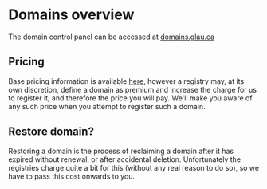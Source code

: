 # Domains overview

The domain control panel can be accessed at [domains.glau.ca](https://domains.glauca.digital)

## Pricing
Base pricing information is available [here](https://domains.glauca.digital/prices/), 
however a registry may, at its own discretion, define a domain as premium and increase
the charge for us to register it, and therefore the price you will pay. We'll make you
aware of any such price when you attempt to register such a domain.

## Restore domain?

Restoring a domain is the process of reclaiming a domain after it has expired without renewal,
or after accidental deletion. Unfortunately the registries charge quite a bit for this
(without any real reason to do so), so we have to pass this cost onwards to you.